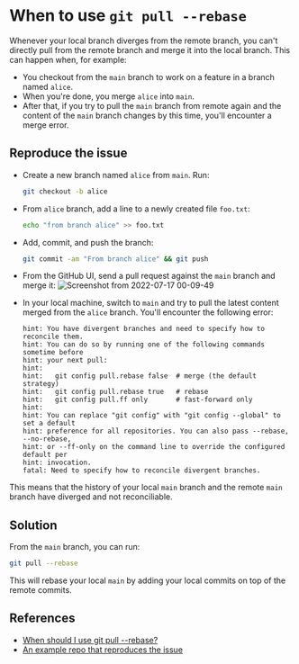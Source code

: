 # When to use `git pull --rebase` 

Whenever your local branch diverges from the remote branch, you can't directly pull from
the remote branch and merge it into the local branch. This can happen when, for example:

* You checkout from the `main` branch to work on a feature in a branch named `alice`.
* When you're done, you merge `alice` into `main`.
* After that, if you try to pull the `main` branch from remote again and the content of
the `main` branch changes by this time, you'll encounter a merge error.


## Reproduce the issue

* Create a new branch named `alice` from `main`. Run:

    ```bash
    git checkout -b alice
    ```
    
* From `alice` branch, add a line to a newly created file `foo.txt`:
    ```bash
    echo "from branch alice" >> foo.txt
    ```
    
* Add, commit, and push the branch:
    ```bash
    git commit -am "From branch alice" && git push
    ```
    
* From the GitHub UI, send a pull request against the `main` branch and merge it:
    ![Screenshot from 2022-07-17 00-09-49](https://user-images.githubusercontent.com/30027932/179367132-de85b59e-aa1c-477e-b3b2-89593f3a8b4c.png)
    
* In your local machine, switch to `main` and try to pull the latest content merged from
the `alice` branch. You'll encounter the following error:

    ```
    hint: You have divergent branches and need to specify how to reconcile them.
    hint: You can do so by running one of the following commands sometime before
    hint: your next pull:
    hint:
    hint:   git config pull.rebase false  # merge (the default strategy)
    hint:   git config pull.rebase true   # rebase
    hint:   git config pull.ff only       # fast-forward only
    hint:
    hint: You can replace "git config" with "git config --global" to set a default
    hint: preference for all repositories. You can also pass --rebase, --no-rebase,
    hint: or --ff-only on the command line to override the configured default per
    hint: invocation.
    fatal: Need to specify how to reconcile divergent branches.
    ```
This means that the history of your local `main` branch and the remote `main` branch have diverged and not reconciliable.


## Solution

From the `main` branch, you can run:

```bash
git pull --rebase
```

This will rebase your local `main` by adding your local commits on top of the remote
commits.


## References

* [When should I use git pull --rebase?](https://stackoverflow.com/questions/2472254/when-should-i-use-git-pull-rebase)
* [An example repo that reproduces the issue](https://github.com/rednafi/_pull-rebase)
